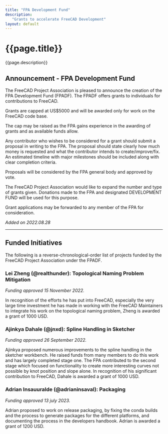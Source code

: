 ```yaml
---
title: "FPA Development Fund"
description:
   "Grants to accelerate FreeCAD Development"
layout: default
---
```


# {{page.title}}

{{page.description}}

## Announcement - FPA Development Fund

The FreeCAD Project Association is pleased to announce the creation of the FPA Development Fund (FPADF). The FPADF offers grants to individuals for contributions to FreeCAD.

Grants are capped at US$5000 and will be awarded only for work on the FreeCAD code base.

The cap may be raised as the FPA gains experience in the awarding of grants and as available funds allow.

Any contributor who wishes to be considered for a grant should submit a proposal in writing to the FPA. The proposal should state clearly how much money is requested and what the contributor intends to create/improve/fix. An estimated timeline with major milestones should be included along with clear completion criteria.

Proposals will be considered by the FPA general body and approved by vote.

The FreeCAD Project Association would like to expand the number and type of grants given.  Donations made to the FPA and designated DEVELOPMENT FUND will be used for this purpose. 

Grant applications may be forwarded to any member of the FPA for consideration.

*Added on 2022.08.28*

***

## Funded Initiatives

The following is a reverse-chronological-order list of projects funded by the FreeCAD Project Association under the FPADF.

### Lei Zheng (@realthunder): Topological Naming Problem Mitigation

*Funding approved 15 November 2022.*

In recognition of the efforts he has put into FreeCAD, especially the very large time investment he has made in working with the FreeCAD Maintainers to integrate his work on the topological naming problem, Zheng is awarded a grant of 1000 USD.

### Ajinkya Dahale (@jnxd): Spline Handling in Sketcher

*Funding approved 26 September 2022.*

Ajinkya proposed numerous improvements to the spline handling in the sketcher workbench. He raised funds from many members to do this work and has largely completed stage one. The FPA contributed to the second stage which focused on functionality to create more interesting curves not possible by knot position and slope alone. In recognition of his significant contribution to FreeCAD, Dahale is awarded a grant of 1000 USD.

### Adrian Insauuralde (@adrianinsaval): Packaging

*Funding approved 13 july 2023.*

Adrian proposed to work on release packaging, by fixing the conda builds and the process to generate packages for the different platforms, and documenting the process in the developers handbook. Adrian is awarded a grant of 1200 USD.
